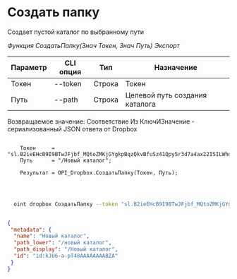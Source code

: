 ﻿---
sidebar_position: 10
---

# Создать папку
 Создает пустой каталог по выбранному пути


*Функция СоздатьПапку(Знач Токен, Знач Путь) Экспорт*

  | Параметр | CLI опция | Тип | Назначение |
  |-|-|-|-|
  | Токен | --token | Строка | Токен |
  | Путь | --path | Строка | Целевой путь создания каталога |

  
  Возвращаемое значение:   Соответствие Из КлючИЗначение - сериализованный JSON ответа от Dropbox

```bsl title="Пример кода"
	
    Токен     = "sl.B2ieEHcB9I9BTwJFjbf_MQtoZMKjGYgkpBqzQkvBfuSz41Qpy5r3d7a4ax22I5ILWhd9KLbN5L...";
    Путь      = "/Новый каталог";
    
    Результат = OPI_Dropbox.СоздатьПапку(Токен, Путь);

	
```

```sh title="Пример команды CLI"
    
  oint dropbox СоздатьПапку --token "sl.B2ieEHcB9I9BTwJFjbf_MQtoZMKjGYgkpBqzQkvBfuSz41Qpy5r3d7a4ax22I5ILWhd9KLbN5L..." --path %path%

```


```json title="Результат"

{
 "metadata": {
  "name": "Новый каталог",
  "path_lower": "/новый каталог",
  "path_display": "/Новый каталог",
  "id": "id:kJU6-a-pT48AAAAAAAABZA"
 }
}

```
